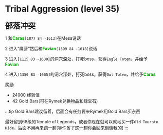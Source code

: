 # Tribal Aggression (level 35)
<span style="font-size: 25px;">**部落冲突**</span>

1 和<font color=00AA00>**Caras**</font>`[1077 84 -1613]`在Mesa说话

2 进入“鹰营”然后和<font color=00AA00>**Favian**</font>`[1399 84 -1618]`说话

3 进入`[1115 83 -1608]`的洞穴深处，打死boss，获得`Eagle Totem`，并给予<font color=00AA00>**Favian**</font>

4 进入`[1350 83 -1605]`的洞穴深处，打死boss，获得`Owl Totem`，并给予<font color=00AA00>**Caras**</font>

奖励
+ 24000 经验值
+ 42 Gold Bars(可在Rymek兑换物品和绿宝石)
  
:::tip
Gold Bars建议留着，后面会有任务要来Rymek用Gold Bars买东西

最好留到68级的Temple of Legends，或者你现在就可以就地买一件`Old Touroto Hide`，后面不用再来跑一趟(等你省了这一趟你会回来谢谢我的)
:::